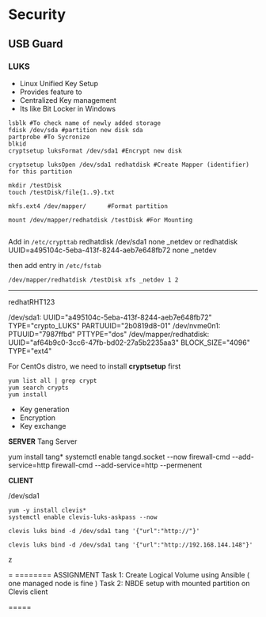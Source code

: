 # Security



## USB Guard


### LUKS 
- Linux Unified Key Setup
- Provides feature to 
- Centralized Key management
- Its like Bit Locker in Windows


```shell
lsblk #To check name of newly added storage 
fdisk /dev/sda #partition new disk sda
partprobe #To Sycronize 
blkid 
cryptsetup luksFormat /dev/sda1 #Encrypt new disk 

cryptsetup luksOpen /dev/sda1 redhatdisk #Create Mapper (identifier) for this partition

mkdir /testDisk
touch /testDisk/file{1..9}.txt

mkfs.ext4 /dev/mapper/      #Format partition

mount /dev/mapper/redhatdisk /testDisk #For Mounting


```

Add in  `/etc/crypttab`
redhatdisk /dev/sda1 none _netdev
or 
redhatdisk UUID=a495104c-5eba-413f-8244-aeb7e648fb72 none _netdev

then add entry in `/etc/fstab`

```/dev/mapper/redhatdisk /testDisk xfs _netdev 1 2```

--------
redhatRHT123

/dev/sda1: UUID="a495104c-5eba-413f-8244-aeb7e648fb72" TYPE="crypto_LUKS" PARTUUID="2b0819d8-01"
/dev/nvme0n1: PTUUID="7987ffbd" PTTYPE="dos"
/dev/mapper/redhatdisk: UUID="af64b9c0-3cc6-47fb-bd02-27a5b2235aa3" BLOCK_SIZE="4096" TYPE="ext4"



For CentOs distro, we need to install **cryptsetup** first 

```
yum list all | grep crypt 
yum search crypts
yum install 
```


- Key generation 
- Encryption
- Key exchange 





**SERVER**
Tang Server 

yum install tang*
systemctl enable tangd.socket --now
firewall-cmd --add-service=http
firewall-cmd --add-service=http --permenent


**CLIENT**

/dev/sda1

```shell
yum -y install clevis*
systemctl enable clevis-luks-askpass --now

clevis luks bind -d /dev/sda1 tang '{"url":"http://"}'

clevis luks bind -d /dev/sda1 tang '{"url":"http://192.168.144.148"}'
```

z

=
======== ASSIGNMENT 
Task 1:  Create Logical Volume using Ansible ( one managed node is fine )
Task 2:  NBDE setup with mounted partition on Clevis client

=====